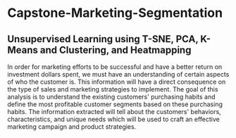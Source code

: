 # Capstone-Marketing-Segmentation
## Unsupervised Learning using T-SNE, PCA, K-Means and Clustering, and Heatmapping

In order for marketing efforts to be successful and have a better return on investment dollars spent, we must have an understanding of certain aspects of who the customer is.
This information will have a direct consequence on the type of sales and marketing strategies to implement.
The goal of this analysis is to understand the existing customers' purchasing habits and define the most profitable customer segments based on these purchasing habits. 
The information extracted will tell about the customers' behaviors, characteristics, and unique needs which will be used to craft an effective marketing campaign and product strategies. 
